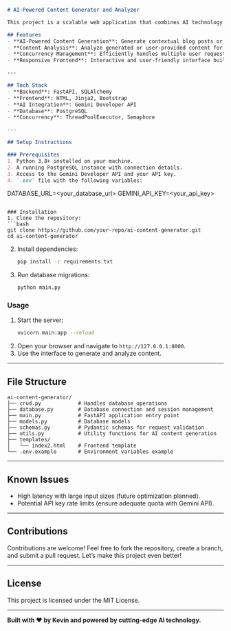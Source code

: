 
```markdown
# AI-Powered Content Generator and Analyzer

This project is a scalable web application that combines AI technology with an interactive frontend to generate and analyze content. Built with **FastAPI**, **SQLAlchemy**, and the **Gemini Developer API**, it handles high-concurrency workloads and ensures a seamless user experience.

## Features
- **AI-Powered Content Generation**: Generate contextual blog posts or articles based on user-provided topics.
- **Content Analysis**: Analyze generated or user-provided content for readability and sentiment.
- **Concurrency Management**: Efficiently handles multiple user requests with thread pools and semaphores.
- **Responsive Frontend**: Interactive and user-friendly interface built with Bootstrap.

---

## Tech Stack
- **Backend**: FastAPI, SQLAlchemy
- **Frontend**: HTML, Jinja2, Bootstrap
- **AI Integration**: Gemini Developer API
- **Database**: PostgreSQL
- **Concurrency**: ThreadPoolExecutor, Semaphore

---

## Setup Instructions

### Prerequisites
1. Python 3.8+ installed on your machine.
2. A running PostgreSQL instance with connection details.
3. Access to the Gemini Developer API and your API key.
4. `.env` file with the following variables:
   ```
   DATABASE_URL=<your_database_url>
   GEMINI_API_KEY=<your_api_key>
   ```

### Installation
1. Clone the repository:
   ```bash
   git clone https://github.com/your-repo/ai-content-generator.git
   cd ai-content-generator
   ```
2. Install dependencies:
   ```bash
   pip install -r requirements.txt
   ```
3. Run database migrations:
   ```bash
   python main.py
   ```

### Usage
1. Start the server:
   ```bash
   uvicorn main:app --reload
   ```
2. Open your browser and navigate to `http://127.0.0.1:8000`.
3. Use the interface to generate and analyze content.

---

## File Structure
```
ai-content-generator/
├── crud.py            # Handles database operations
├── database.py        # Database connection and session management
├── main.py            # FastAPI application entry point
├── models.py          # Database models
├── schemas.py         # Pydantic schemas for request validation
├── utils.py           # Utility functions for AI content generation
├── templates/
│   └── index2.html    # Frontend template
└── .env.example       # Environment variables example
```

---

## Known Issues
- High latency with large input sizes (future optimization planned).
- Potential API key rate limits (ensure adequate quota with Gemini API).

---

## Contributions
Contributions are welcome! Feel free to fork the repository, create a branch, and submit a pull request. Let’s make this project even better!

---

## License
This project is licensed under the MIT License.

---

**Built with ❤️ by Kevin and powered by cutting-edge AI technology.**
```

